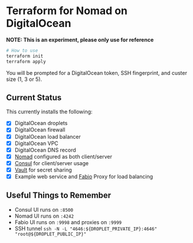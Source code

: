 # Terraform for Nomad on DigitalOcean

**NOTE: This is an experiment, please only use for reference**

```bash
# How to use
terraform init
terraform apply
```

You will be prompted for a DigitalOcean token, SSH fingerprint, and custer size (1, 3 or 5).

## Current Status

This currently installs the following:

- [x] DigitalOcean droplets
- [x] DigitalOcean firewall
- [x] DigitalOcean load balancer
- [x] DigitalOcean VPC
- [x] DigitalOcean DNS record
- [x] [Nomad](https://www.nomadproject.io) configured as both client/server
- [x] [Consul](https://www.consul.io) for client/server usage
- [x] [Vault](https://www.vaultproject.io) for secret sharing
- [x] Example web service and [Fabio](https://fabiolb.net) Proxy for load balancing

## Useful Things to Remember

- Consul UI runs on `:8500`
- Nomad UI runs on `:4242`
- Fabio UI runs on `:9998` and proxies on `:9999`
- SSH tunnel `ssh -N -L "4646:${DROPLET_PRIVATE_IP}:4646" "root@${DROPLET_PUBLIC_IP}"`
